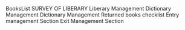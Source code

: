 BooksList
SURVEY OF LIBERARY
  Liberary Management
Dictionary Management
Dictionary Management
Returned books checklist
Entry management Section
Exit Management Section 
